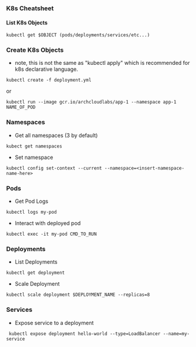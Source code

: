 ### K8s Cheatsheet

#### List K8s Objects
```
kubectl get $OBJECT (pods/deployments/services/etc...)
```

### Create K8s Objects 
* note, this is not the same as "kubectl apply" which is recommended for k8s declarative language.
```
kubectl create -f deployment.yml
```
or
```
kubectl run --image gcr.io/archcloudlabs/app-1 --namespace app-1 NAME_OF_POD       
```

### Namespaces
* Get all namespaces (3 by default)
```
kubect get namespaces
```
* Set namespace
```
kubectl config set-context --current --namespace=<insert-namespace-name-here>
```

### Pods

* Get Pod Logs
```
kubectl logs my-pod
```

* Interact with deployed pod
```
kubectl exec -it my-pod CMD_TO_RUN
```

### Deployments
* List Deployments
```
kubectl get deployment
```
* Scale Deployment
```
kubectl scale deployment $DEPLOYMENT_NAME --replicas=8
```

### Services
* Expose service to a deployment
```
 kubectl expose deployment hello-world --type=LoadBalancer --name=my-service
```